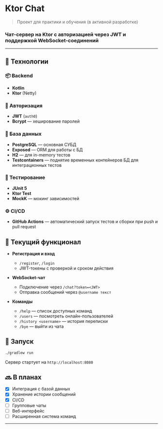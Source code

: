# Ktor Chat
> Проект для практики и обучения (в активной разработке)


### Чат-сервер на Ktor с авторизацией через JWT и поддержкой WebSocket-соединений

---

## 🔧 Технологии

### 📦 Backend
- **Kotlin**
- **Ktor** (Netty)

### 🔐 Авторизация
- **JWT** (`auth0`)
- **Bcrypt** — хеширование паролей

### 💾 База данных
- **PostgreSQL** — основная СУБД
- **Exposed** — ORM для работы с БД
- **H2** — для in-memory тестов
- **Testcontainers** — поднятие временных контейнеров БД для интеграционных тестов

### 🧪 Тестирование
- **JUnit 5**
- **Ktor Test**
- **MockK** — мокинг зависимостей

###  ⚙️ CI/CD
- **GitHub Actions** — автоматический запуск тестов и сборки при push и pull request



## 📌 Текущий функционал

- **Регистрация и вход**
  - `/register`, `/login`
  - JWT-токены с проверкой и сроком действия

- **WebSocket-чат**
  - Подключение через `/chat?token=<JWT>`
  - Отправка сообщений через `@username текст`

- **Команды**
  - `/help` — список доступных команд
  - `/users` — посмотреть онлайн-пользователей
  - `/history <username>` — история переписки
  - `/bye` — выйти из чата



## 🚀 Запуск

```bash
./gradlew run
````

Сервер стартует на `http://localhost:8080`



## 🔜 В планах

- [x] Интеграция с базой данных
- [x] Хранение истории сообщений
- [x] CI/CD
- [ ] Групповые чаты
- [ ] Веб-интерфейс
- [ ] Расширенная система команд

---
